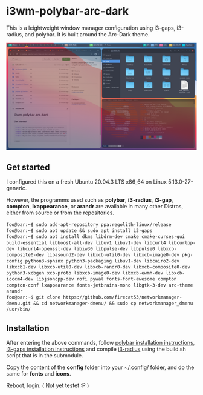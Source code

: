 # i3wm-polybar-arc-dark

This is a leightweight window manager configuration using i3-gaps, i3-radius, and polybar.
It is built around the Arc-Dark theme. 

![screenshot](https://github.com/fallow24/i3wm-polybar-arc-dark/blob/main/screenshot.png?raw=true)

## Get started

I configured this on a fresh Ubuntu 20.04.3 LTS x86_64 on Linux 5.13.0-27-generic.

However, the programms used such as **polybar**, **i3-radius**, **i3-gap**, **compton**, **lxappearance**, or **arandr** are available in many other Distros, either from source or from the repositories.

```console
foo@bar:~$ sudo add-apt-repository ppa:regolith-linux/release
foo@bar:~$ sudo apt update && sudo apt install i3-gaps
foo@bar:~$ sudo apt install dkms libdrm-dev cmake cmake-curses-gui build-essential libboost-all-dev libuv1 libuv1-dev libcurl4 libcurlpp-dev libcurl4-openssl-dev libiw30 libpulse-dev libpulse0 libxcb-composite0-dev libasound2-dev libxcb-util0-dev libxcb-image0-dev pkg-config python3-sphinx python3-packaging libuv1-dev libcairo2-dev libxcb1-dev libxcb-util0-dev libxcb-randr0-dev libxcb-composite0-dev python3-xcbgen xcb-proto libxcb-image0-dev libxcb-ewmh-dev libxcb-icccm4-dev libjsoncpp-dev rofi pywal fonts-font-awesome compton compton-conf lxappearance fonts-jetbrains-mono libgtk-3-dev arc-theme arandr 
foo@bar:~$ git clone https://github.com/firecat53/networkmanager-dmenu.git && cd networkmanager-dmenu/ && sudo cp networkmanager_dmenu /usr/bin/
```

## Installation

After entering the above commands, follow [polybar installation instructions](https://github.com/polybar/polybar#installation), [i3-gaps installation instructions](https://github.com/Airblader/i3/wiki/installation) and compile [i3-radius](https://github.com/terroo/i3-radius) using the build.sh script that is in the submodule.

Copy the content of the **config** folder into your ~/.config/ folder, and do the same for **fonts** and **icons**.

Reboot, login.
( Not yet testet :P )


